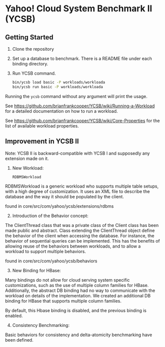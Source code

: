Yahoo! Cloud System Benchmark II (YCSB)
====================================

Getting Started
---------------

1. Clone the repository
    
2. Set up a database to benchmark. There is a README file under each binding 
   directory.

3. Run YCSB command. 
    
    ```sh
    bin/ycsb load basic -P workloads/workloada
    bin/ycsb run basic -P workloads/workloada
    ```

  Running the `ycsb` command without any argument will print the usage. 
   
  See https://github.com/brianfrankcooper/YCSB/wiki/Running-a-Workload
  for a detailed documentation on how to run a workload.

  See https://github.com/brianfrankcooper/YCSB/wiki/Core-Properties for 
  the list of available workload properties.

Improvement in YCSB II
---------------

Note:
  YCSB II is backward-compatible with YCSB I and supposedly any extension
  made on it.

1. New Workload:
    
    ```RDBMSWorkload```

  RDBMSWorkload is a generic workload who supports multiple table setups, with
  a high degree of customization. It uses an XML file to describe the database
  and the way it should be populated by the client.

  found in core/src/com/yahoo/ycsb/extensions/rdbms

2. Introduction of the Behavior concept:
  
  The ClientThread class that was a private class of the Client class has been
  made public and abstract. Class extending the ClientThread object define
  the behavior of the client when accessing the database. For instance, the 
  behavior of sequential queries can be implemented. This has the benefits of
  allowing reuse of the behaviors between workloads, and to allow a workload
  to support multiple behaviors.

  found in core/src/com/yahoo/ycsb/behaviors

3. New Binding for HBase:

  Many bindings do not allow for cloud serving system specific customizations,
  such as the use of multiple column families for HBase. Additionally, the 
  abstract DB binding had no way to communicate with the workload on details
  of the implementation. We created an additional DB binding for HBase that
  supports multiple column families.

  By default, this Hbase binding is disabled, and the previous binding is
  enabled.

4. Consistency Benchmarking:

  Basic behaviors for consistency and delta-atomicity benchmarking have been 
  defined.